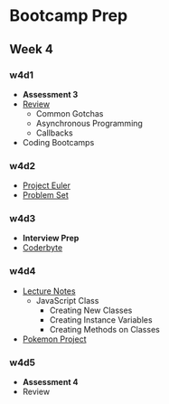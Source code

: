 # Bootcamp Prep

## Week 4

### w4d1
+ **Assessment 3**
+ [Review][w4d1-lecture-notes]
  + Common Gotchas
  + Asynchronous Programming
  + Callbacks
+ Coding Bootcamps

[w4d1-lecture-notes]:./d1/lecture_notes.md

### w4d2
+ [Project Euler](https://projecteuler.net/archives)
+ [Problem Set][w4d2-pset]

[w4d2-pset]:./d2/problem_set.md

### w4d3
* **Interview Prep**
* [Coderbyte](https://coderbyte.com/challenges/)

### w4d4
+ [Lecture Notes][w4d4-lecture-notes]
  + JavaScript Class
    + Creating New Classes
    + Creating Instance Variables
    + Creating Methods on Classes
+ [Pokemon Project][pokemon]

[w4d4-lecture-notes]:./d4/lecture_notes.md
[pokemon]:./d4/pokemon/class.md

### w4d5
+ **Assessment 4**
+ Review
